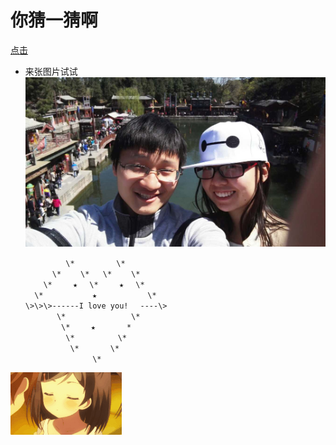 你猜一猜啊
=====

[点击]( "鼠标往哪里放呢") </br>
* 来张图片试试
![](https://github.com/daidaixiaoxiao/images/raw/master/b.jpg)  


               \*　 　     \* 　
            \*　　 \*   \*　　 \* 　　　
          \*　   ★　 \*　   ★　 \* 　　　
        \*　　　      ★　　        \*　 　　　
      \>\>\>------I love you!　 ----\>　
             \*　　　　        \* 　　　　
              \*　   ★       *　 　　　　
               \*　        \* 　　　　　　
                \*       \* 　　　　　　
                     \* 　　

![](https://github.com/daidaixiaoxiao/images/raw/master/jiewen.gif)  
